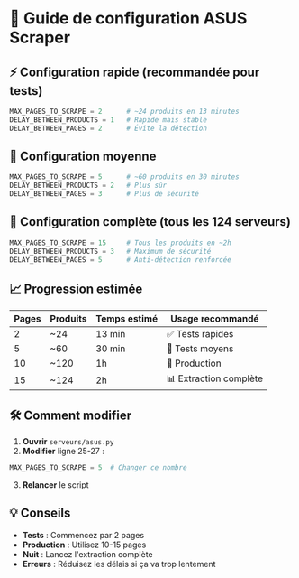 # 🎯 Guide de configuration ASUS Scraper

## ⚡ Configuration rapide (recommandée pour tests)
```python
MAX_PAGES_TO_SCRAPE = 2      # ~24 produits en 13 minutes
DELAY_BETWEEN_PRODUCTS = 1   # Rapide mais stable
DELAY_BETWEEN_PAGES = 2      # Évite la détection
```

## 🔄 Configuration moyenne 
```python
MAX_PAGES_TO_SCRAPE = 5      # ~60 produits en 30 minutes
DELAY_BETWEEN_PRODUCTS = 2   # Plus sûr
DELAY_BETWEEN_PAGES = 3      # Plus de sécurité
```

## 🔋 Configuration complète (tous les 124 serveurs)
```python
MAX_PAGES_TO_SCRAPE = 15     # Tous les produits en ~2h
DELAY_BETWEEN_PRODUCTS = 3   # Maximum de sécurité
DELAY_BETWEEN_PAGES = 5      # Anti-détection renforcée
```

## 📈 Progression estimée

| Pages | Produits | Temps estimé | Usage recommandé |
|-------|----------|--------------|------------------|
| 2     | ~24      | 13 min       | ✅ Tests rapides |
| 5     | ~60      | 30 min       | 🔄 Tests moyens  |
| 10    | ~120     | 1h           | 🔋 Production    |
| 15    | ~124     | 2h           | 📊 Extraction complète |

## 🛠️ Comment modifier

1. **Ouvrir** `serveurs/asus.py`
2. **Modifier** ligne 25-27 :
```python
MAX_PAGES_TO_SCRAPE = 5  # Changer ce nombre
```
3. **Relancer** le script

## 💡 Conseils

- **Tests** : Commencez par 2 pages
- **Production** : Utilisez 10-15 pages
- **Nuit** : Lancez l'extraction complète
- **Erreurs** : Réduisez les délais si ça va trop lentement
